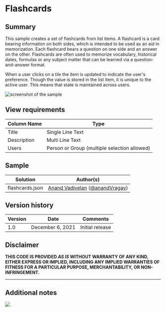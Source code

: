 # Flashcards

## Summary

This sample creates a set of flashcards from list items. A flashcard is a card bearing information on both sides, which is intended to be used as an aid in memorization. Each flashcard bears a question on one side and an answer on the other. Flashcards are often used to memorize vocabulary, historical dates, formulas or any subject matter that can be learned via a question-and-answer format.

When a user clicks on a tile the item is updated to indicate the user's preference. Though the value is stored in the list item, it is unique to the active user. This means that state is maintained across users.

![screenshot of the sample](./assets/screenshot.gif)

## View requirements

Column Name   |Type
--------------|--------------
Title         | Single Line Text
Description   | Multi Line Text
Users         | Person or Group (multiple selection allowed)


## Sample

Solution|Author(s)
--------|---------
flashcards.json | [Anand Vadivelan](https://github.com/anandragav) ([@anandVragav](https://twitter.com/anandVragav))

## Version history

Version|Date|Comments
-------|----|--------
1.0|December 6, 2021|Initial release

## Disclaimer
**THIS CODE IS PROVIDED *AS IS* WITHOUT WARRANTY OF ANY KIND, EITHER EXPRESS OR IMPLIED, INCLUDING ANY IMPLIED WARRANTIES OF FITNESS FOR A PARTICULAR PURPOSE, MERCHANTABILITY, OR NON-INFRINGEMENT.**

---

## Additional notes


<img src="https://pnptelemetry.azurewebsites.net/list-formatting/view-samples/flashcards" />
